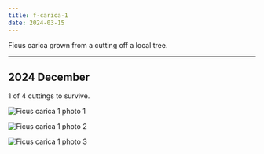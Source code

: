 ```yaml
---
title: f-carica-1
date: 2024-03-15
---
```


Ficus carica grown from a cutting off a local tree.

---

## 2024 December

1 of 4 cuttings to survive.

![Ficus carica 1 photo 1](/images/grow-logs/f-carica-1-photo-1.jpg)

![Ficus carica 1 photo 2](/images/grow-logs/f-carica-1-photo-2.jpg)

![Ficus carica 1 photo 3](/images/grow-logs/f-carica-1-photo-3.jpg)